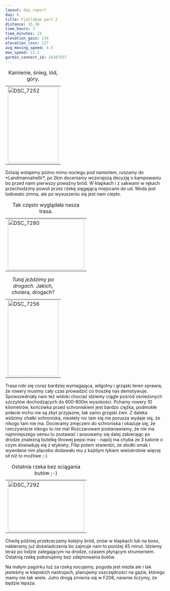 ```yaml
---
layout: day_report
day: 6
title: Fjallabak part 2
distance: 15.36
time_hours: 3
time_minutes: 23
elevation_gain: 134
elevation_loss: 127
avg_moving_speed: 4.5
max_speed: 13.2
garmin_connect_id: 34107557
---
```


<table class="image left">
  <caption>Kamienie, śnieg, lód, góry.</caption>
  <tr>
    <td>
      <a href="http://www.flickr.com/photos/michalbugno/4644903616/sizes/l" title="DSC_7252 by Michal Bugno, on Flickr"><img src="http://farm5.static.flickr.com/4047/4644903616_6c274e6f6c_m.jpg" width="159" height="240" alt="DSC_7252" /></a>
    </td>
  </tr>
</table>
Dzisiaj wstajemy późno mimo noclegu pod namiotem, ruszamy do *Landmannahellir*,
po 2km doceniamy wczorajszą decyzję o kampowaniu bo przed nami pierwszy poważny
bród. W klapkach i z sakwami w rękach przechodzimy powoli przez rzekę sięgającą
miejscami do ud. Woda jest lodowato zimna, ale po wysuszeniu się jest nam
ciepło.

<table class="image left">
  <caption>Tak często wyglądała nasza trasa.</caption>
  <tr>
    <td>
      <a href="http://www.flickr.com/photos/michalbugno/4644290251/sizes/l" title="DSC_7280 by Michal Bugno, on Flickr"><img src="http://farm5.static.flickr.com/4041/4644290251_51f9aaf493_m.jpg" width="240" height="159" alt="DSC_7280" /></a>
    </td>
  </tr>
</table>
<table class="image right">
  <caption><em>Tutaj jeździmy po drogach.</em> Jakich, cholera, drogach?</caption>
  <tr>
    <td>
      <a href="http://www.flickr.com/photos/michalbugno/4644287291/sizes/l" title="DSC_7256 by Michal Bugno, on Flickr"><img src="http://farm5.static.flickr.com/4042/4644287291_70c2cbc7c4_m.jpg" width="159" height="240" alt="DSC_7256" /></a>
    </td>
  </tr>
</table>
Trasa robi się coraz bardziej wymagająca, wilgotny i grząski teren sprawia, że
rowery musimy cały czas prowadzić co troszkę nas demotywuje. Spowszedniały nam
też widoki chociaż idziemy ciągle pośród ośnieżonych szczytów dochodzących do
600-800m wysokości. Pchamy rowery 10 kilometrów, końcówka przed schroniskiem
jest bardzo ciężka, podmokłe połacie mchu nie są zbyt przyjazne, tak samo
grząski żwir. Z daleka widzimy chatki schroniska, niestety nic tam się nie
porusza wydaje się, że nikogo tam nie ma. Docieramy zmęczeni do schroniska i
okazuje się, że rzeczywiście nikogo tu nie ma! Rozczarowani postanawiamy, że nie
ma najmniejszego sensu tu zostawać i posuwamy się dalej zabierając po drodze
znaleźną butelkę litrowej pepsi max - napój ma chyba ze 3 kalorie o czym
dowiaduję się z etykiety; Filip potem stwierdzi, że słodki smak i wywołane nim
placebo dodawału mu z każdym łykiem wielokrotnie więcej sił niż to możliwe ;-)

<table class="image right">
  <caption>Ostatnia rzeka bez sciągania butów ;-)</caption>
  <tr>
    <td>
      <a href="http://www.flickr.com/photos/michalbugno/4644292387/sizes/l" title="DSC_7292 by Michal Bugno, on Flickr"><img src="http://farm5.static.flickr.com/4001/4644292387_fe687acc6f_m.jpg" width="240" height="159" alt="DSC_7292" /></a>
    </td>
  </tr>
</table>
Chwilę później przekraczamy kolejny bród, znów w klapkach lub na boso, nabieramy
już doświadczenia bo zajmuje nam to poniżej 45 minut. Idziemy teraz po lodzie
zalegającym na drodze, czasem płynącym strumieniem. Ostatnią rzekę pokonujemy
bez zdejmowania butów.

Na małym pagórku tuż za rzeką nocujemy, pogoda jest niezła ale i tak jesteśmy w
kiepskich nastrojach, planujemy oszczędności na gazie, którego mamy nie tak
wiele. Jutro drogą zmienia się w F208, naiwnie liczymy, że będzie lepsza.
